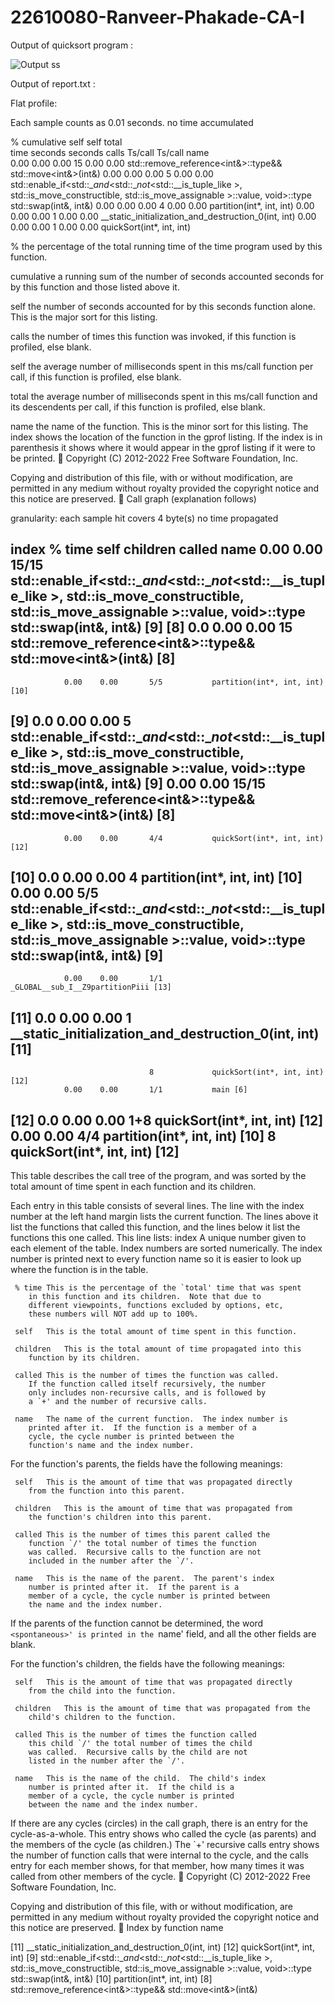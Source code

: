 # 22610080-Ranveer-Phakade-CA-I

Output of quicksort program :

![Output ss](https://github.com/user-attachments/assets/aeb3370f-f8f9-471b-b2f8-6037dfca9f72)


Output of report.txt :

Flat profile:

Each sample counts as 0.01 seconds.
 no time accumulated

  %   cumulative   self              self     total           
 time   seconds   seconds    calls  Ts/call  Ts/call  name    
  0.00      0.00     0.00       15     0.00     0.00  std::remove_reference<int&>::type&& std::move<int&>(int&)
  0.00      0.00     0.00        5     0.00     0.00  std::enable_if<std::__and_<std::__not_<std::__is_tuple_like<int> >, std::is_move_constructible<int>, std::is_move_assignable<int> >::value, void>::type std::swap<int>(int&, int&)
  0.00      0.00     0.00        4     0.00     0.00  partition(int*, int, int)
  0.00      0.00     0.00        1     0.00     0.00  __static_initialization_and_destruction_0(int, int)
  0.00      0.00     0.00        1     0.00     0.00  quickSort(int*, int, int)

 %         the percentage of the total running time of the
time       program used by this function.

cumulative a running sum of the number of seconds accounted
 seconds   for by this function and those listed above it.

 self      the number of seconds accounted for by this
seconds    function alone.  This is the major sort for this
           listing.

calls      the number of times this function was invoked, if
           this function is profiled, else blank.

 self      the average number of milliseconds spent in this
ms/call    function per call, if this function is profiled,
	   else blank.

 total     the average number of milliseconds spent in this
ms/call    function and its descendents per call, if this
	   function is profiled, else blank.

name       the name of the function.  This is the minor sort
           for this listing. The index shows the location of
	   the function in the gprof listing. If the index is
	   in parenthesis it shows where it would appear in
	   the gprof listing if it were to be printed.

Copyright (C) 2012-2022 Free Software Foundation, Inc.

Copying and distribution of this file, with or without modification,
are permitted in any medium without royalty provided the copyright
notice and this notice are preserved.

		     Call graph (explanation follows)


granularity: each sample hit covers 4 byte(s) no time propagated

index % time    self  children    called     name
                0.00    0.00      15/15          std::enable_if<std::__and_<std::__not_<std::__is_tuple_like<int> >, std::is_move_constructible<int>, std::is_move_assignable<int> >::value, void>::type std::swap<int>(int&, int&) [9]
[8]      0.0    0.00    0.00      15         std::remove_reference<int&>::type&& std::move<int&>(int&) [8]
-----------------------------------------------
                0.00    0.00       5/5           partition(int*, int, int) [10]
[9]      0.0    0.00    0.00       5         std::enable_if<std::__and_<std::__not_<std::__is_tuple_like<int> >, std::is_move_constructible<int>, std::is_move_assignable<int> >::value, void>::type std::swap<int>(int&, int&) [9]
                0.00    0.00      15/15          std::remove_reference<int&>::type&& std::move<int&>(int&) [8]
-----------------------------------------------
                0.00    0.00       4/4           quickSort(int*, int, int) [12]
[10]     0.0    0.00    0.00       4         partition(int*, int, int) [10]
                0.00    0.00       5/5           std::enable_if<std::__and_<std::__not_<std::__is_tuple_like<int> >, std::is_move_constructible<int>, std::is_move_assignable<int> >::value, void>::type std::swap<int>(int&, int&) [9]
-----------------------------------------------
                0.00    0.00       1/1           _GLOBAL__sub_I__Z9partitionPiii [13]
[11]     0.0    0.00    0.00       1         __static_initialization_and_destruction_0(int, int) [11]
-----------------------------------------------
                                   8             quickSort(int*, int, int) [12]
                0.00    0.00       1/1           main [6]
[12]     0.0    0.00    0.00       1+8       quickSort(int*, int, int) [12]
                0.00    0.00       4/4           partition(int*, int, int) [10]
                                   8             quickSort(int*, int, int) [12]
-----------------------------------------------

 This table describes the call tree of the program, and was sorted by
 the total amount of time spent in each function and its children.

 Each entry in this table consists of several lines.  The line with the
 index number at the left hand margin lists the current function.
 The lines above it list the functions that called this function,
 and the lines below it list the functions this one called.
 This line lists:
     index	A unique number given to each element of the table.
		Index numbers are sorted numerically.
		The index number is printed next to every function name so
		it is easier to look up where the function is in the table.

     % time	This is the percentage of the `total' time that was spent
		in this function and its children.  Note that due to
		different viewpoints, functions excluded by options, etc,
		these numbers will NOT add up to 100%.

     self	This is the total amount of time spent in this function.

     children	This is the total amount of time propagated into this
		function by its children.

     called	This is the number of times the function was called.
		If the function called itself recursively, the number
		only includes non-recursive calls, and is followed by
		a `+' and the number of recursive calls.

     name	The name of the current function.  The index number is
		printed after it.  If the function is a member of a
		cycle, the cycle number is printed between the
		function's name and the index number.


 For the function's parents, the fields have the following meanings:

     self	This is the amount of time that was propagated directly
		from the function into this parent.

     children	This is the amount of time that was propagated from
		the function's children into this parent.

     called	This is the number of times this parent called the
		function `/' the total number of times the function
		was called.  Recursive calls to the function are not
		included in the number after the `/'.

     name	This is the name of the parent.  The parent's index
		number is printed after it.  If the parent is a
		member of a cycle, the cycle number is printed between
		the name and the index number.

 If the parents of the function cannot be determined, the word
 `<spontaneous>' is printed in the `name' field, and all the other
 fields are blank.

 For the function's children, the fields have the following meanings:

     self	This is the amount of time that was propagated directly
		from the child into the function.

     children	This is the amount of time that was propagated from the
		child's children to the function.

     called	This is the number of times the function called
		this child `/' the total number of times the child
		was called.  Recursive calls by the child are not
		listed in the number after the `/'.

     name	This is the name of the child.  The child's index
		number is printed after it.  If the child is a
		member of a cycle, the cycle number is printed
		between the name and the index number.

 If there are any cycles (circles) in the call graph, there is an
 entry for the cycle-as-a-whole.  This entry shows who called the
 cycle (as parents) and the members of the cycle (as children.)
 The `+' recursive calls entry shows the number of function calls that
 were internal to the cycle, and the calls entry for each member shows,
 for that member, how many times it was called from other members of
 the cycle.

Copyright (C) 2012-2022 Free Software Foundation, Inc.

Copying and distribution of this file, with or without modification,
are permitted in any medium without royalty provided the copyright
notice and this notice are preserved.

Index by function name

  [11] __static_initialization_and_destruction_0(int, int) [12] quickSort(int*, int, int) [9] std::enable_if<std::__and_<std::__not_<std::__is_tuple_like<int> >, std::is_move_constructible<int>, std::is_move_assignable<int> >::value, void>::type std::swap<int>(int&, int&)
  [10] partition(int*, int, int) [8] std::remove_reference<int&>::type&& std::move<int&>(int&)
